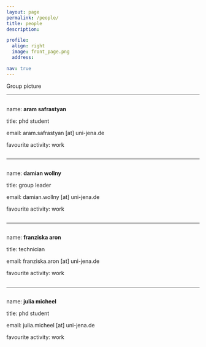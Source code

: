 ```yaml
---
layout: page
permalink: /people/
title: people
description:

profile:
  align: right
  image: front_page.png
  address:

nav: true
---
```


<div class="row">
    <div class="col-sm mt-3 mt-md-0">
        <img class="img-fluid rounded z-depth-1" src="{{ '/assets/img/group_pic.jpg' | relative_url }}" alt="" title="example image"/>
    </div>
</div>
<div class="caption">
    Group picture
</div>

-----------------------------------------------------------------------------------------------------------------------------------------------

<div class="row">
    <div class="col-sm mt-3 mt-md-0">
        <img class="img-fluid rounded z-depth-1" src="{{ '/assets/img/aram2.png' | relative_url }}" alt="" title="example image"/>
    </div>
    <div class="caption">
        <p align="left">name: <b>aram safrastyan</b></p>
        <p align="left">title: phd student</p>
        <p align="left">email: aram.safrastyan [at] uni-jena.de</p>
        <p align="left">favourite activity: work</p>
    </div>
    <div class="col-sm mt-3 mt-md-0">
        <img class="img-fluid rounded z-depth-0" src="{{ '/assets/img/white.jpg' | relative_url }}" alt="" title="example image"/>
    </div>
</div>

-----------------------------------------------------------------------------------------------------------------------------------------------

<div class="row">
    <div class="col-sm mt-3 mt-md-0">
        <img class="img-fluid rounded z-depth-1" src="{{ '/assets/img/damian.png' | relative_url }}" alt="" title="example image"/>
    </div>
    <div class="caption">
        <p align="left">name: <b>damian wollny</b></p>
        <p align="left">title: group leader</p>
        <p align="left">email: damian.wollny [at] uni-jena.de</p>
        <p align="left">favourite activity: work</p>
    </div>
    <div class="col-sm mt-3 mt-md-0">
        <img class="img-fluid rounded z-depth-0" src="{{ '/assets/img/white.jpg' | relative_url }}" alt="" title="example image"/>
    </div>
</div>

-----------------------------------------------------------------------------------------------------------------------------------------------

<div class="row">
    <div class="col-sm mt-3 mt-md-0">
        <img class="img-fluid rounded z-depth-1" src="{{ '/assets/img/franzi.jpg' | relative_url }}" alt="" title="example image"/>
    </div>
    <div class="caption">
        <p align="left">name: <b>franziska aron</b></p>
        <p align="left">title: technician</p>
        <p align="left">email: franziska.aron [at] uni-jena.de</p>
        <p align="left">favourite activity: work</p>
    </div>
    <div class="col-sm mt-3 mt-md-0">
        <img class="img-fluid rounded z-depth-0" src="{{ '/assets/img/white.jpg' | relative_url }}" alt="" title="example image"/>
    </div>
</div>

-----------------------------------------------------------------------------------------------------------------------------------------------

<div class="row">
    <div class="col-sm mt-3 mt-md-0">
        <img class="img-fluid rounded z-depth-1" src="{{ '/assets/img/julia.jpg' | relative_url }}" alt="" title="example image"/>
    </div>
    <div class="caption">
        <p align="left">name: <b>julia micheel</b></p>
        <p align="left">title: phd student</p>
        <p align="left">email: julia.micheel [at] uni-jena.de</p>
        <p align="left">favourite activity: work</p>
    </div>
    <div class="col-sm mt-3 mt-md-0">
        <img class="img-fluid rounded z-depth-0" src="{{ '/assets/img/white.jpg' | relative_url }}" alt="" title="example image"/>
    </div>
</div>
